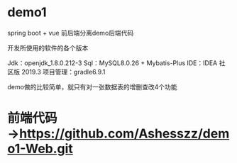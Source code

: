 # demo1
spring boot + vue 前后端分离demo后端代码

开发所使用的软件的各个版本

Jdk：openjdk_1.8.0.212-3
Sql：MySQL8.0.26 + Mybatis-Plus
IDE：IDEA 社区版 2019.3
项目管理：gradle6.9.1

demo做的比较简单，就只有对一张数据表的增删查改4个功能

# 前端代码→https://github.com/Ashesszz/demo1-Web.git

